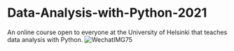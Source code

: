 # Data-Analysis-with-Python-2021
An online course open to everyone at the University of Helsinki that teaches data analysis with Python.
![WechatIMG75](https://user-images.githubusercontent.com/105506874/182145562-d6982081-284f-4a28-9380-82cdcd42f764.png)
